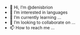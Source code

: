 - 👋 Hi, I’m @denisbrion
- 👀 I’m interested in  languages
- 🌱 I’m currently learning ...
- 💞️ I’m looking to collaborate on ...
- 📫 How to reach me ...

<!---
denisbrion/denisbrion is a ✨ special ✨ repository because its `README.md` (this file) appears on your GitHub profile.
You can click the Preview link to take a look at your changes.
--->
